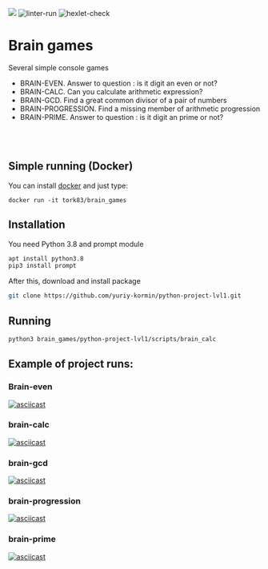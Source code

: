 <a href="https://codeclimate.com/github/yuriy-kormin/python-project-lvl1/maintainability"><img src="https://api.codeclimate.com/v1/badges/5e7bda007d52003e2d00/maintainability" /></a>
![linter-run](https://github.com/yuriy-kormin/python-project-lvl1/actions/workflows/linter-run.yml/badge.svg)
![hexlet-check](https://github.com/yuriy-kormin/python-project-lvl1/workflows/hexlet-check/badge.svg)

# Brain games
Several simple console games
<ul>
    <li>BRAIN-EVEN. Answer to question : is it digit an even or not?</li> 
    <li>BRAIN-CALC. Can you calculate arithmetic expression?</li>
    <li>BRAIN-GCD. Find a great common divisor of a pair of numbers</li>
    <li>BRAIN-PROGRESSION. Find a missing member of arithmetic progression</li>
    <li>BRAIN-PRIME. Answer to question : is it digit an prime or not?
</ul>
<br><br>

## Simple running (Docker)
You can install [docker](https://www.docker.com/) and just type:

    docker run -it tork83/brain_games

## Installation
You need Python 3.8 and prompt module
```bash
apt install python3.8
pip3 install prompt
```
After this, download and install package
```bash
git clone https://github.com/yuriy-kormin/python-project-lvl1.git
```

## Running
```bash
python3 brain_games/python-project-lvl1/scripts/brain_calc
```
## Example of project runs: 
<H3> Brain-even </H3>

[![asciicast](https://asciinema.org/a/469438.svg)](https://asciinema.org/a/469438)
<h3>brain-calc</h3>

[![asciicast](https://asciinema.org/a/469445.svg)](https://asciinema.org/a/469445)
<h3>brain-gcd</h3>

[![asciicast](https://asciinema.org/a/469451.svg)](https://asciinema.org/a/469451)
<h3>brain-progression</h3>

[![asciicast](https://asciinema.org/a/469458.svg)](https://asciinema.org/a/469458)
<h3>brain-prime</h3>

[![asciicast](https://asciinema.org/a/469459.svg)](https://asciinema.org/a/469459)
